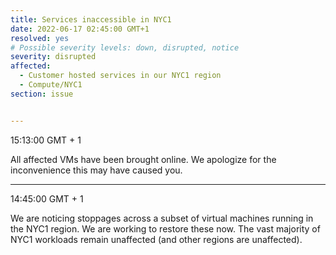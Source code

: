 ```yaml
---
title: Services inaccessible in NYC1
date: 2022-06-17 02:45:00 GMT+1
resolved: yes
# Possible severity levels: down, disrupted, notice
severity: disrupted
affected:
  - Customer hosted services in our NYC1 region
  - Compute/NYC1
section: issue


---
```


15:13:00 GMT + 1

All affected VMs have been brought online. We apologize for the inconvenience this may have caused you.

---

14:45:00 GMT + 1

We are noticing stoppages across a subset of virtual machines running in the NYC1 region. We are working to restore these now. The vast majority of NYC1 workloads remain unaffected (and other regions are unaffected).
